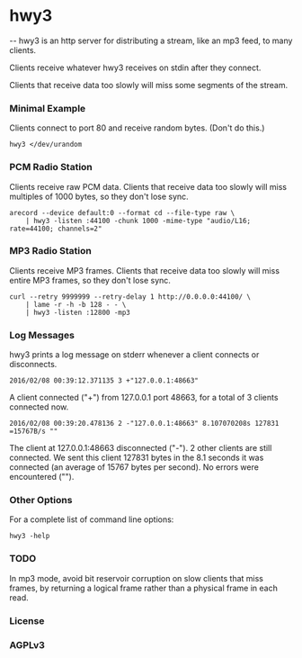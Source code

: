 # hwy3
--
hwy3 is an http server for distributing a stream, like an mp3 feed, to many
clients.

Clients receive whatever hwy3 receives on stdin after they connect.

Clients that receive data too slowly will miss some segments of the stream.


### Minimal Example

Clients connect to port 80 and receive random bytes. (Don't do this.)

    hwy3 </dev/urandom


### PCM Radio Station

Clients receive raw PCM data. Clients that receive data too slowly will miss
multiples of 1000 bytes, so they don't lose sync.

    arecord --device default:0 --format cd --file-type raw \
        | hwy3 -listen :44100 -chunk 1000 -mime-type "audio/L16; rate=44100; channels=2"


### MP3 Radio Station

Clients receive MP3 frames. Clients that receive data too slowly will miss
entire MP3 frames, so they don't lose sync.

    curl --retry 9999999 --retry-delay 1 http://0.0.0.0:44100/ \
        | lame -r -h -b 128 - - \
        | hwy3 -listen :12800 -mp3


### Log Messages

hwy3 prints a log message on stderr whenever a client connects or disconnects.

    2016/02/08 00:39:12.371135 3 +"127.0.0.1:48663"

A client connected ("+") from 127.0.0.1 port 48663, for a total of 3 clients
connected now.

    2016/02/08 00:39:20.478136 2 -"127.0.0.1:48663" 8.107070208s 127831 =15767B/s ""

The client at 127.0.0.1:48663 disconnected ("-"). 2 other clients are still
connected. We sent this client 127831 bytes in the 8.1 seconds it was connected
(an average of 15767 bytes per second). No errors were encountered ("").


### Other Options

For a complete list of command line options:

    hwy3 -help


### TODO

In mp3 mode, avoid bit reservoir corruption on slow clients that miss frames, by
returning a logical frame rather than a physical frame in each read.


### License

### AGPLv3
